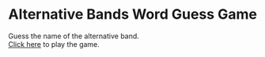 <h1>Alternative Bands Word Guess Game</h1>

Guess the name of the alternative band.<br />
<a href="https://yvmontes.github.io/Word-Guess-Game/" target="new">Click here</a> to play the game.
